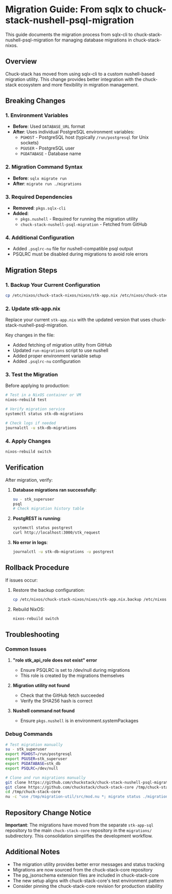 # Migration Guide: From sqlx to chuck-stack-nushell-psql-migration

This guide documents the migration process from sqlx-cli to chuck-stack-nushell-psql-migration for managing database migrations in chuck-stack-nixos.

## Overview

Chuck-stack has moved from using sqlx-cli to a custom nushell-based migration utility. This change provides better integration with the chuck-stack ecosystem and more flexibility in migration management.

## Breaking Changes

### 1. Environment Variables
- **Before**: Used `DATABASE_URL` format
- **After**: Uses individual PostgreSQL environment variables:
  - `PGHOST` - PostgreSQL host (typically `/run/postgresql` for Unix sockets)
  - `PGUSER` - PostgreSQL user
  - `PGDATABASE` - Database name

### 2. Migration Command Syntax
- **Before**: `sqlx migrate run`
- **After**: `migrate run ./migrations`

### 3. Required Dependencies
- **Removed**: `pkgs.sqlx-cli`
- **Added**: 
  - `pkgs.nushell` - Required for running the migration utility
  - `chuck-stack-nushell-psql-migration` - Fetched from GitHub

### 4. Additional Configuration
- Added `.psqlrc-nu` file for nushell-compatible psql output
- PSQLRC must be disabled during migrations to avoid role errors

## Migration Steps

### 1. Backup Your Current Configuration
```bash
cp /etc/nixos/chuck-stack-nixos/nixos/stk-app.nix /etc/nixos/chuck-stack-nixos/nixos/stk-app.nix.backup
```

### 2. Update stk-app.nix
Replace your current `stk-app.nix` with the updated version that uses chuck-stack-nushell-psql-migration.

Key changes in the file:
- Added fetching of migration utility from GitHub
- Updated `run-migrations` script to use nushell
- Added proper environment variable setup
- Added `.psqlrc-nu` configuration

### 3. Test the Migration
Before applying to production:

```bash
# Test in a NixOS container or VM
nixos-rebuild test

# Verify migration service
systemctl status stk-db-migrations

# Check logs if needed
journalctl -u stk-db-migrations
```

### 4. Apply Changes
```bash
nixos-rebuild switch
```

## Verification

After migration, verify:

1. **Database migrations ran successfully**:
   ```bash
   su - stk_superuser
   psql
   # Check migration history table
   ```

2. **PostgREST is running**:
   ```bash
   systemctl status postgrest
   curl http://localhost:3000/stk_request
   ```

3. **No error in logs**:
   ```bash
   journalctl -u stk-db-migrations -u postgrest
   ```

## Rollback Procedure

If issues occur:

1. Restore the backup configuration:
   ```bash
   cp /etc/nixos/chuck-stack-nixos/nixos/stk-app.nix.backup /etc/nixos/chuck-stack-nixos/nixos/stk-app.nix
   ```

2. Rebuild NixOS:
   ```bash
   nixos-rebuild switch
   ```

## Troubleshooting

### Common Issues

1. **"role stk_api_role does not exist" error**
   - Ensure PSQLRC is set to /dev/null during migrations
   - This role is created by the migrations themselves

2. **Migration utility not found**
   - Check that the GitHub fetch succeeded
   - Verify the SHA256 hash is correct

3. **Nushell command not found**
   - Ensure `pkgs.nushell` is in environment.systemPackages

### Debug Commands

```bash
# Test migration manually
su - stk_superuser
export PGHOST=/run/postgresql
export PGUSER=stk_superuser
export PGDATABASE=stk_db
export PSQLRC=/dev/null

# Clone and run migrations manually
git clone https://github.com/chuckstack/chuck-stack-nushell-psql-migration /tmp/migration-util
git clone https://github.com/chuckstack/chuck-stack-core /tmp/chuck-stack-core
cd /tmp/chuck-stack-core
nu -c "use /tmp/migration-util/src/mod.nu *; migrate status ./migrations"
```

## Repository Change Notice

**Important**: The migrations have moved from the separate `stk-app-sql` repository to the main `chuck-stack-core` repository in the `migrations/` subdirectory. This consolidation simplifies the development workflow.

## Additional Notes

- The migration utility provides better error messages and status tracking
- Migrations are now sourced from the chuck-stack-core repository
- The pg_jsonschema extension files are included in chuck-stack-core
- The new setup aligns with chuck-stack-core's test environment pattern
- Consider pinning the chuck-stack-core revision for production stability